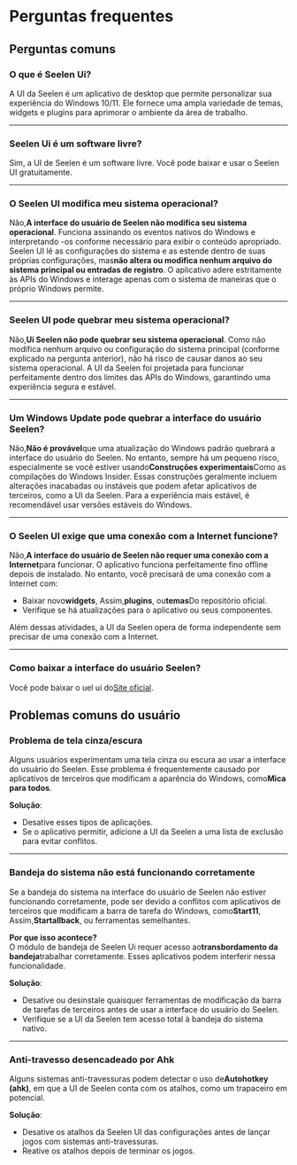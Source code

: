 # **Perguntas frequentes**

## **Perguntas comuns**

### **O que é Seelen Ui?**

A UI da Seelen é um aplicativo de desktop que permite personalizar sua
experiência do Windows 10/11. Ele fornece uma ampla variedade de temas, widgets
e plugins para aprimorar o ambiente da área de trabalho.

---

### **Seelen Ui é um software livre?**

Sim, a UI de Seelen é um software livre. Você pode baixar e usar o Seelen UI
gratuitamente.

---

### **O Seelen UI modifica meu sistema operacional?**

Não,**A interface do usuário de Seelen não modifica seu sistema operacional**.
Funciona assinando os eventos nativos do Windows e interpretando -os conforme
necessário para exibir o conteúdo apropriado. Seelen UI lê as configurações do
sistema e as estende dentro de suas próprias configurações, mas**não altera ou
modifica nenhum arquivo do sistema principal ou entradas de registro**. O
aplicativo adere estritamente às APIs do Windows e interage apenas com o sistema
de maneiras que o próprio Windows permite.

---

### **Seelen UI pode quebrar meu sistema operacional?**

Não,**Ui Seelen não pode quebrar seu sistema operacional**. Como não modifica
nenhum arquivo ou configuração do sistema principal (conforme explicado na
pergunta anterior), não há risco de causar danos ao seu sistema operacional. A
UI da Seelen foi projetada para funcionar perfeitamente dentro dos limites das
APIs do Windows, garantindo uma experiência segura e estável.

---

### **Um Windows Update pode quebrar a interface do usuário Seelen?**

Não,**Não é provável**que uma atualização do Windows padrão quebrará a interface
do usuário do Seelen. No entanto, sempre há um pequeno risco, especialmente se
você estiver usando**Construções experimentais**Como as compilações do Windows
Insider. Essas construções geralmente incluem alterações inacabadas ou instáveis
​​que podem afetar aplicativos de terceiros, como a UI da Seelen. Para a
experiência mais estável, é recomendável usar versões estáveis ​​do Windows.

---

### **O Seelen UI exige que uma conexão com a Internet funcione?**

Não,**A interface do usuário de Seelen não requer uma conexão com a
Internet**para funcionar. O aplicativo funciona perfeitamente fino offline
depois de instalado. No entanto, você precisará de uma conexão com a Internet
com:

- Baixar novo**widgets**, Assim,**plugins**, ou**temas**Do repositório oficial.
- Verifique se há atualizações para o aplicativo ou seus componentes.

Além dessas atividades, a UI da Seelen opera de forma independente sem precisar
de uma conexão com a Internet.

---

### **Como baixar a interface do usuário Seelen?**

Você pode baixar o uel ui do[Site oficial](https://seelen.io).

## **Problemas comuns do usuário**

### **Problema de tela cinza/escura**

Alguns usuários experimentam uma tela cinza ou escura ao usar a interface do
usuário do Seelen. Esse problema é frequentemente causado por aplicativos de
terceiros que modificam a aparência do Windows, como**Mica para todos**.

**Solução**:

- Desative esses tipos de aplicações.
- Se o aplicativo permitir, adicione a UI da Seelen a uma lista de exclusão para
  evitar conflitos.

---

### **Bandeja do sistema não está funcionando corretamente**

Se a bandeja do sistema na interface do usuário de Seelen não estiver
funcionando corretamente, pode ser devido a conflitos com aplicativos de
terceiros que modificam a barra de tarefa do Windows, como**Start11**,
Assim,**Startallback**, ou ferramentas semelhantes.

**Por que isso acontece?**\
O módulo de bandeja de Seelen Ui requer acesso ao**transbordamento da
bandeja**trabalhar corretamente. Esses aplicativos podem interferir nessa
funcionalidade.

**Solução**:

- Desative ou desinstale quaisquer ferramentas de modificação da barra de
  tarefas de terceiros antes de usar a interface do usuário do Seelen.
- Verifique se a UI da Seelen tem acesso total à bandeja do sistema nativo.

---

### **Anti-travesso desencadeado por Ahk**

Alguns sistemas anti-travessuras podem detectar o uso de**Autohotkey (ahk)**, em
que a UI de Seelen conta com os atalhos, como um trapaceiro em potencial.

**Solução**:

- Desative os atalhos da Seelen UI das configurações antes de lançar jogos com
  sistemas anti-travessuras.
- Reative os atalhos depois de terminar os jogos.
